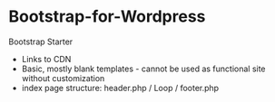 # Bootstrap-for-Wordpress
Bootstrap Starter
- Links to CDN
- Basic, mostly blank templates - cannot be used as functional site without customization
- index page structure: header.php / Loop / footer.php
